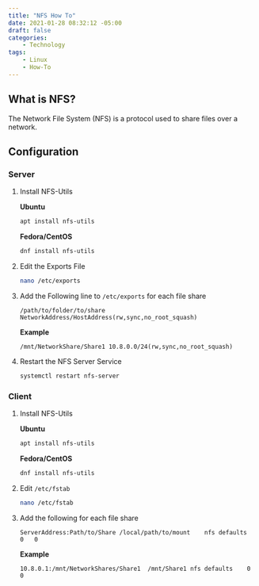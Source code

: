 ```yaml
---
title: "NFS How To"
date: 2021-01-28 08:32:12 -05:00
draft: false
categories:
    - Technology
tags:
    - Linux
    - How-To
---
```


## What is NFS?
The Network File System (NFS) is a protocol used to share files over a network. 

## Configuration
### Server
1. Install NFS-Utils
    
    **Ubuntu**
    ```bash
    apt install nfs-utils
    ```

    **Fedora/CentOS**
    ```bash
    dnf install nfs-utils
    ```

2. Edit the Exports File
    ```bash
    nano /etc/exports
    ```

3. Add the Following line to `/etc/exports` for each file share
    ```
    /path/to/folder/to/share NetworkAddress/HostAddress(rw,sync,no_root_squash)
    ```
    **Example**
    ```
    /mnt/NetworkShare/Share1 10.8.0.0/24(rw,sync,no_root_squash)
    ```
4. Restart the NFS Server Service
    ```bash
    systemctl restart nfs-server
    ```

### Client
1. Install NFS-Utils
    
    **Ubuntu**
    ```bash
    apt install nfs-utils
    ```

    **Fedora/CentOS**
    ```bash
    dnf install nfs-utils
    ```

2. Edit `/etc/fstab`
    ```bash
    nano /etc/fstab
    ```

3. Add the following for each file share
    ```
    ServerAddress:Path/to/Share /local/path/to/mount    nfs defaults    0   0
    ```
    **Example**
    ```
    10.8.0.1:/mnt/NetworkShares/Share1  /mnt/Share1 nfs defaults    0   0
    ```